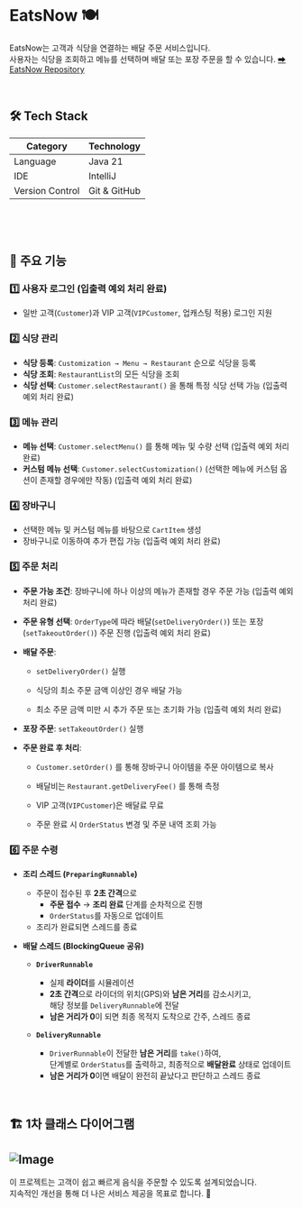# EatsNow 🍽️
EatsNow는 고객과 식당을 연결하는 배달 주문 서비스입니다.  
사용자는 식당을 조회하고 메뉴를 선택하며 배달 또는 포장 주문을 할 수 있습니다.
[➡ EatsNow Repository](https://github.com/jieunyy/kbt_week1)  

⠀
## 🛠️ Tech Stack
| Category         | Technology   |
|-----------------|-------------|
| Language        | Java 21      |
| IDE            | IntelliJ     |
| Version Control | Git & GitHub |  
⠀  

  ⠀  
  
## 📖 주요 기능
### 1️⃣ 사용자 로그인 (입출력 예외 처리 완료)
- 일반 고객(`Customer`)과 VIP 고객(`VIPCustomer`, 업캐스팅 적용) 로그인 지원
### 2️⃣ 식당 관리
- **식당 등록**: `Customization → Menu → Restaurant` 순으로 식당을 등록
- **식당 조회**: `RestaurantList`의 모든 식당을 조회
- **식당 선택**: `Customer.selectRestaurant()` 을 통해 특정 식당 선택 가능  (입출력 예외 처리 완료)
### 3️⃣ 메뉴 관리
- **메뉴 선택**: `Customer.selectMenu()` 를 통해 메뉴 및 수량 선택 (입출력 예외 처리 완료)
- **커스텀 메뉴 선택**: `Customer.selectCustomization()` (선택한 메뉴에 커스텀 옵션이 존재할 경우에만 작동)  (입출력 예외 처리 완료)
### 4️⃣ 장바구니
- 선택한 메뉴 및 커스텀 메뉴를 바탕으로 `CartItem` 생성
- 장바구니로 이동하여 추가 편집 가능 (입출력 예외 처리 완료)
### 5️⃣ 주문 처리
- **주문 가능 조건**: 장바구니에 하나 이상의 메뉴가 존재할 경우 주문 가능  (입출력 예외 처리 완료)
- **주문 유형 선택**: `OrderType`에 따라 배달(`setDeliveryOrder()`) 또는 포장(`setTakeoutOrder()`) 주문 진행  (입출력 예외 처리 완료)
- **배달 주문**:
  
  - `setDeliveryOrder()` 실행
  
  - 식당의 최소 주문 금액 이상인 경우 배달 가능
  
  - 최소 주문 금액 미만 시 추가 주문 또는 초기화 가능  (입출력 예외 처리 완료)
- **포장 주문**: `setTakeoutOrder()` 실행
- **주문 완료 후 처리**:
  
  - `Customer.setOrder()` 를 통해 장바구니 아이템을 주문 아이템으로 복사
  
  - 배달비는 `Restaurant.getDeliveryFee()` 를 통해 측정
  
  - VIP 고객(`VIPCustomer`)은 배달료 무료
  
  - 주문 완료 시 `OrderStatus` 변경 및 주문 내역 조회 가능
### 6️⃣ 주문 수령
- **조리 스레드 (`PreparingRunnable`)**  
  - 주문이 접수된 후 **2초 간격**으로  
    - **주문 접수** → **조리 완료** 단계를 순차적으로 진행  
    - `OrderStatus`를 자동으로 업데이트  
  - 조리가 완료되면 스레드를 종료  

- **배달 스레드 (BlockingQueue 공유)**  
  - **`DriverRunnable`**  
    - 실제 **라이더**를 시뮬레이션  
    - **2초 간격**으로 라이더의 위치(GPS)와 **남은 거리**를 감소시키고,  
      해당 정보를 `DeliveryRunnable`에 전달  
    - **남은 거리가 0**이 되면 최종 목적지 도착으로 간주, 스레드 종료  

  - **`DeliveryRunnable`**  
    - `DriverRunnable`이 전달한 **남은 거리**를 `take()`하여,  
      단계별로 `OrderStatus`를 출력하고, 최종적으로 **배달완료** 상태로 업데이트  
    - **남은 거리가 0**이면 배달이 완전히 끝났다고 판단하고 스레드 종료  

 
⠀  

## 🏗️ 1차 클래스 다이어그램
![Image](https://github.com/user-attachments/assets/4a13e3ea-696f-4701-ae71-fe8dd28f7d9a)
⠀
---
이 프로젝트는 고객이 쉽고 빠르게 음식을 주문할 수 있도록 설계되었습니다.  
지속적인 개선을 통해 더 나은 서비스 제공을 목표로 합니다. 🚀
